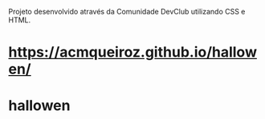 
Projeto desenvolvido através da Comunidade DevClub utilizando CSS e HTML.

 # https://acmqueiroz.github.io/hallowen/


# hallowen
